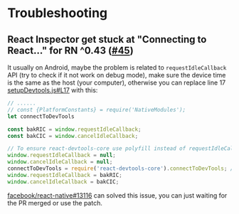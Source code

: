 # Troubleshooting

## React Inspector get stuck at "Connecting to React…" for RN ^0.43 ([#45](https://github.com/jhen0409/react-native-debugger/issues/45))

It usually on Android, maybe the problem is related to `requestIdleCallback` API (try to check if it not work on debug mode), make sure the device time is the same as the host (your computer), otherwise you can replace line 17 [setupDevtools.js#L17](https://github.com/facebook/react-native/blob/dba133a29194e300e9a2e9e6753f9d4e3a13c194/Libraries/Core/Devtools/setupDevtools.js#L17) with this:



```js
// ......
// const {PlatformConstants} = require('NativeModules');
let connectToDevTools

const bakRIC = window.requestIdleCallback;
const bakCIC = window.cancelIdleCallback;

// To ensure react-devtools-core use polyfill instead of requestIdleCallback
window.requestIdleCallback = null;
window.cancelIdleCallback = null;
connectToDevTools = require('react-devtools-core').connectToDevTools; // Line 17
window.requestIdleCallback = bakRIC;
window.cancelIdleCallback = bakCIC;
```

[facebook/react-native#13116](https://github.com/facebook/react-native/pull/13116) can solved this issue, you can just waiting for the PR merged or use the patch.
